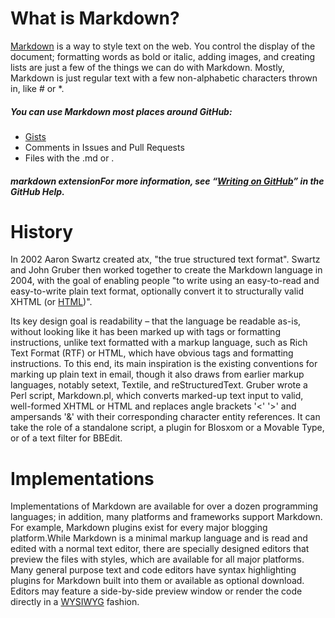 # What is Markdown?
 [Markdown](https://en.wikipedia.org/wiki/Markdown) is a way to style text on the web. You control the display of the document; formatting words as bold or italic, adding images, and creating lists are just a few of the things we can do with Markdown. Mostly, Markdown is just regular text with a few non-alphabetic characters thrown in, like # or *.
##### You can use Markdown most places around GitHub:
* [Gists](https://gist.github.com/)
* Comments in Issues and Pull Requests
* Files with the .md or .
##### markdown extensionFor more information, see “[Writing on GitHub](https://docs.github.com/en/github/writing-on-github)” in the GitHub Help.

# History
In 2002 Aaron Swartz created atx, "the true structured text format". Swartz and John Gruber then worked together to create the Markdown language in 2004, with the goal of enabling people "to write using an easy-to-read and easy-to-write plain text format, optionally convert it to structurally valid XHTML (or [HTML](https://en.wikipedia.org/wiki/HTML))".

Its key design goal is readability – that the language be readable as-is, without looking like it has been marked up with tags or formatting instructions, unlike text formatted with a markup language, such as Rich Text Format (RTF) or HTML, which have obvious tags and formatting instructions. To this end, its main inspiration is the existing conventions for marking up plain text in email, though it also draws from earlier markup languages, notably setext, Textile, and reStructuredText.
Gruber wrote a Perl script, Markdown.pl, which converts marked-up text input to valid, well-formed XHTML or HTML and replaces angle brackets '<' '>' and ampersands '&' with their corresponding character entity references. It can take the role of a standalone script, a plugin for Blosxom or a Movable Type, or of a text filter for BBEdit.

# Implementations
Implementations of Markdown are available for over a dozen programming languages; in addition, many platforms and frameworks support Markdown. For example, Markdown plugins exist for every major blogging platform.While Markdown is a minimal markup language and is read and edited with a normal text editor, there are specially designed editors that preview the files with styles, which are available for all major platforms. Many general purpose text and code editors have syntax highlighting plugins for Markdown built into them or available as optional download. Editors may feature a side-by-side preview window or render the code directly in a [WYSIWYG](https://en.wikipedia.org/wiki/WYSIWYG) fashion.
